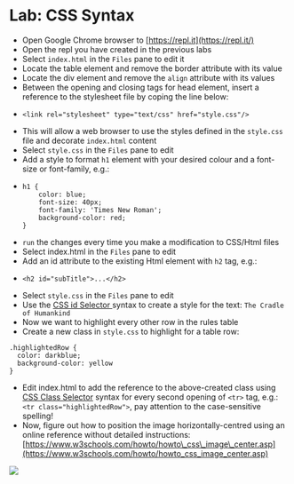 # Lab: CSS Syntax

* Open Google Chrome browser to [https://repl.it](https://repl.it/)
* Open the repl you have created in the previous labs
* Select `index.html` in the `Files` pane to edit it
* Locate the table element and remove the border attribute with its value
* Locate the div element and remove the `align` attribute with its values 
* Between the opening and closing tags for head element, insert a reference to the stylesheet file by coping the line below:
* ```text
  <link rel="stylesheet" type="text/css" href="style.css"/>
  ```
* This will allow a web browser to use the styles defined in the `style.css` file and decorate `index.html` content
* Select `style.css` in the `Files` pane to edit
* Add a style to format `h1` element with your desired colour and a font-size or font-family, e.g.:
* ```text
  h1 {
      color: blue; 
      font-size: 40px;
      font-family: 'Times New Roman';
      background-color: red;
  }
  ```
* `run` the changes every time you make a modification to CSS/Html files
* Select index.html in the `Files` pane to edit
* Add an id attribute to the existing Html element with `h2` tag, e.g.:
* ```text
  <h2 id="subTitle">...</h2>
  ```
* Select `style.css` in the `Files` pane to edit
* Use the [CSS id Selector ](https://www.w3schools.com/css/css_selectors.asp)syntax to create a style for the text: `The Cradle of Humankind`
* Now we want to highlight every other row in the rules table
* Create a new class in `style.css` to highlight for a table row:

```text
.highlightedRow {
  color: darkblue;
  background-color: yellow
}
```

* Edit index.html to add the reference to the above-created class using [CSS Class Selector](https://www.w3schools.com/cssref/sel_class.asp) syntax for every second opening of `<tr>` tag, e.g.: `<tr class="highlightedRow">`, pay attention to the case-sensitive spelling!
* Now, figure out how to position the image horizontally-centred using an online reference without detailed instructions: [https://www.w3schools.com/howto/howto\_css\_image\_center.asp](https://www.w3schools.com/howto/howto_css_image_center.asp)

![](../.gitbook/assets/lab-css-syntax.png)

